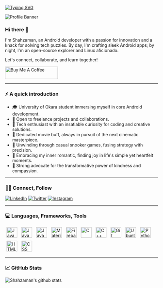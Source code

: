 [![Typing SVG](https://readme-typing-svg.herokuapp.com?font=Fira+Code&pause=1000&width=435&lines=Hi+there!+It's+been+a+while+%F0%9F%91%8B%F0%9F%8F%BB)](https://git.io/typing-svg)

![Profile Banner](https://camo.githubusercontent.com/992babdffd8c74a1502de375fbdf7e4d54773242/68747470733a2f2f6d656469612e67697068792e636f6d2f6d656469612f53576f536b4e36447854737a71494b4571762f67697068792e676966)

### Hi there 👋
I'm Shahzaman, an Android developer with a passion for innovation and a knack for solving tech puzzles. By day, I'm crafting sleek Android apps; by night, I'm an open-source explorer and Linux aficionado.

Let's connect, collaborate, and learn together!

<a href="https://www.buymeacoffee.com/shahzamanRai" target="_blank"><img src="https://cdn.buymeacoffee.com/buttons/default-orange.png" alt="Buy Me A Coffee" height="41" width="174"></a>

---

### ⚡️ A quick introduction
- 🎓 University of Okara student immersing myself in core Android development.
- 💼 Open to freelance projects and collaborations.
- 🤖 Tech enthusiast with an insatiable curiosity for coding and creative solutions.
- 🎥 Dedicated movie buff, always in pursuit of the next cinematic masterpiece.
- 🎱 Unwinding through casual snooker games, fusing strategy with precision.
- 💓 Embracing my inner romantic, finding joy in life's simple yet heartfelt moments.
- 💞 Strong advocate for the transformative power of kindness and compassion.

---

### 🤝🏻 Connect, Follow
[![LinkedIn](https://img.shields.io/badge/LinkedIn-0077B5?style=for-the-badge&logo=linkedin&logoColor=white)](https://www.linkedin.com/in/shah-zaman-rai/)
[![Twitter](https://img.shields.io/badge/Twitter-1DA1F2?style=for-the-badge&logo=twitter&logoColor=white)](https://twitter.com/srZamanRai)
[![Instagram](https://img.shields.io/badge/Instagram-E1306C?style=for-the-badge&logo=instagram&logoColor=white)](https://www.instagram.com/shahzaman_rai/)

---

### 💻 Languages, Frameworks, Tools
<p float="left">
  <img style="padding:5px;" align="center" alt="Java" width="35px" src="https://cdn.jsdelivr.net/gh/devicons/devicon/icons/android/android-plain.svg" />
<img style="padding:5px;" align="center" alt="Java" width="35px" src="https://cdn.jsdelivr.net/gh/devicons/devicon/icons/kotlin/kotlin-original.svg" />       
<img style="padding:5px;" align="center" alt="Java" width="35px" src="https://cdn.jsdelivr.net/gh/devicons/devicon/icons/java/java-original.svg">
<img style="padding:5px;" align="center" alt="Material-Design" width="35px" src="https://cdn.jsdelivr.net/gh/devicons/devicon/icons/materialui/materialui-original.svg">
<img style="padding:5px;" align="center" alt="Firebase" width="35px" src="https://cdn.jsdelivr.net/gh/devicons/devicon/icons/firebase/firebase-plain.svg">
<img style="padding:5px;" align="center" alt="C" width="35px" src="https://cdn.jsdelivr.net/gh/devicons/devicon/icons/c/c-original.svg">
<img style="padding:5px;" align="center" alt="C++" width="35px" src="https://cdn.jsdelivr.net/gh/devicons/devicon/icons/cplusplus/cplusplus-original.svg">
  <img style="padding:5px;" align="center" alt="Git" width="35px" src="https://cdn.jsdelivr.net/gh/devicons/devicon/icons/git/git-original.svg">
<img style="padding:5px;" align="center" alt="Ubuntu" width="35px" src="https://cdn.jsdelivr.net/gh/devicons/devicon/icons/linux/linux-original.svg">
<img style="padding:5px;" align="center" alt="Python" width="35px" src="https://cdn.jsdelivr.net/gh/devicons/devicon/icons/python/python-original.svg">
<img style="padding:5px;" align="center" alt="HTML" width="35px" src="https://cdn.jsdelivr.net/gh/devicons/devicon/icons/html5/html5-original.svg" >
<img style="padding:5px;" align="center" alt="CSS" width="35px" src="https://cdn.jsdelivr.net/gh/devicons/devicon/icons/css3/css3-original.svg">
</p>

---

### 📈 GitHub Stats
![Shahzaman's github stats](https://github-readme-stats.vercel.app/api?username=ShahzamanRai&count_private=true&show_icons=true)

